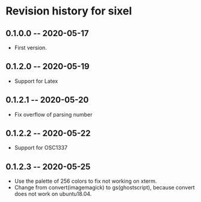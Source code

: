 # Revision history for sixel

## 0.1.0.0 -- 2020-05-17

* First version.

## 0.1.2.0 -- 2020-05-19

* Support for Latex

## 0.1.2.1 -- 2020-05-20

* Fix overflow of parsing number

## 0.1.2.2 -- 2020-05-22

* Support for OSC1337

## 0.1.2.3 -- 2020-05-25

* Use the palette of 256 colors to fix not working on xterm.
* Change from convert(imagemagick) to gs(ghostscript), because convert does not work on ubuntu18.04.
